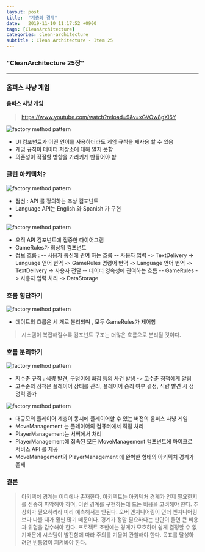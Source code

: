 ```yaml
---
layout: post
title:  "계층과 경계"
date:   2019-11-10 11:17:52 +0900
tags: [CleanArchitecture]
categories: clean-architecture
subtitle : Clean Architecture - Item 25
---
```


### "CleanArchitecture 25장"
---

### 옴퍼스 사냥 게임 

#### 움퍼스 사냥 게임 
> https://www.youtube.com/watch?reload=9&v=xGVOw8gXl6Y

![factory method pattern](11.png)

- UI 컴포넌트가 어떤 언어를 사용하더라도 게임 규칙을 재사용 할 수 있음
- 게임 규칙이 데이터 저장소에 대해 알지 못함
- 의존성이 적절할 방향을 가리키게 만들어야 함

<!-- more -->

### 클린 아키텍처?

![factory method pattern](12.png)

- 점선 :  API 를 정의하는 추상 컴포넌트
- Language API는 English 와 Spanish 가 구현
- 

![factory method pattern](13.png)

- 오직 API 컴포넌트에 집중한 다이어그램
- GameRules가 최상위 컴포넌트 
- 정보 흐름 :
	 -- 사용자 통신에 관여 하는 흐름 
	-- 사용자 입력 -> TextDelivery -> Language 언어 번역 -> GameRules 명령어 번역 -> Language 언어 번역 -> TextDelivery -> 사용자 전달
	 -- 데이터 영속성에 관여하는 흐름
	-- GameRules -> 사용자 입력 처리 -> DataStorage 

### 흐름 횡단하기 

![factory method pattern](14.png)

- 데이트의 흐름은 세 개로 분리되며 , 모두 GameRules가 제어함

> 시스템이 복잡해질수록 컴포넌트 구조는 더많은 흐름으로 분리될 것이다. 

### 흐름 분리하기 

![factory method pattern](15.png)

- 저수준 규칙 : 식량 발견, 구덩이에 빠짐 등의 사건 발생 -> 고수준 정책에게 알림
- 고수준의 정책은 플레이어 상태를 관리, 플레이어 승리 여부 결정, 식량 발견 시 생명력 증가

![factory method pattern](16.png)

- 대규모의 플레이어 계층이 동시에 플레이어할 수 있는 버전의 옴퍼스 사냥 게임
- MoveManagement 는 플레이어의 컴퓨터에서 직접 처리
- PlayerManagement는 서버에서 처리 
- PlayerManagement에 접속된 모든 MoveManagement 컴포넌트에 마이크로 서비스 API 를 제공 
- MoveManagement와 PlayerManagement 에 완벽한 형태의 아키텍처 경계가 존재 

### 결론

>아키텍처 경계는 어디에나 존재한다. 아키텍트는 아키텍처 경계가 언제 필요한지를 신중히 파악해야 하며, 이런 경계를 구현하는데 드는 비용을 고려해야 한다.
>추상화가 필요하리라 미리 예측해서는 안된다. 오버 엔지니어링이 언더 엔지니어링보다 나쁠 때가 훨씬 많기 때문이다.
>경계가 정말 필요하다는 판단이 들면 큰 비용과 위험을 감수해야 한다.
>프로젝트 초반에는 경계가 모호하며 쉽게 결정할 수 없기때문에 시스템이 발전함에 따라 주의를 기울여 관찰해야 한다.
>목표를 달성하려면 빈틈없이 지켜봐야 한다. 
